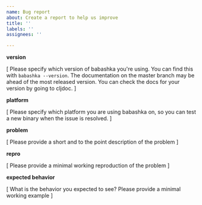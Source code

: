 ```yaml
---
name: Bug report
about: Create a report to help us improve
title: ''
labels: ''
assignees: ''

---
```


**version**

[ Please specify which version of babashka you're using. You can find this with `babashka --version`. The documentation on the master branch may be ahead of the most released version. You can check the docs for your version by going to cljdoc. ]

**platform**

[ Please specify which platform you are using babashka on, so you can test a
new binary when the issue is resolved. ]

**problem**

[ Please provide a short and to the point description of the problem ]

**repro**

[ Please provide a minimal working reproduction of the problem ]

**expected behavior**

[ What is the behavior you expected to see? Please provide a minimal working example ]
